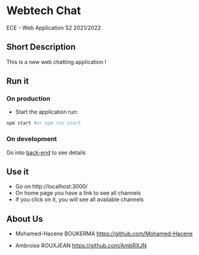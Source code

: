 # Webtech Chat
ECE - Web Application S2 2021/2022

## Short Description

This is a new web chatting application !

## Run it

### On production
* Start the application run:
```bash
npm start #or npm run start
```

### On development

Go into [back-end](./packages/back-end/README.md) to see details

## Use it

* Go on http://localhost:3000/
* On home page you have a link to see all channels
* If you click on it, you will see all available channels

## About Us

- Mohamed-Hacene BOUKERMA https://github.com/Mohamed-Hacene

- Ambroise ROUXJEAN https://github.com/AmbRXJN